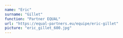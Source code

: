 ```yaml
---
name: "Eric"
surname: "Gillet"
function: "Partner EQUAL"
url: "https://equal-partners.eu/equipe/eric-gillet"
picture: "eric_gillet_600.jpg"
---
```

